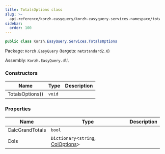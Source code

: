 ```yaml
---
title: TotalsOptions class
slug: >-
  api-reference/korzh-easyquery/korzh-easyquery-services-namespace/totalsoptions-class
sidebar:
  order: 100
---
```


```csharp
public class Korzh.EasyQuery.Services.TotalsOptions

```
Package: `Korzh.EasyQuery` (targets: `netstandard2.0`)

Assembly: `Korzh.EasyQuery.dll`

### Constructors

| Name | Type | Description | 
| --- | --- | --- | 
| TotalsOptions() | `void` |  | 


### Properties

| Name | Type | Description | 
| --- | --- | --- | 
| CalcGrandTotals | `bool` |  | 
| Cols | `Dictionary`&lt;`string`, [ColOptions](/easyquery/docs/api-reference/korzh-easyquery/korzh-easyquery-services-namespace/totalsoptions-coloptions-class)&gt; |  |
